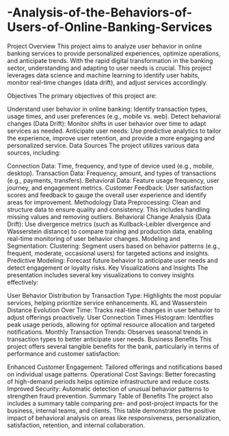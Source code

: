 # -Analysis-of-the-Behaviors-of-Users-of-Online-Banking-Services
Project Overview
This project aims to analyze user behavior in online banking services to provide personalized experiences, optimize operations, and anticipate trends. With the rapid digital transformation in the banking sector, understanding and adapting to user needs is crucial. This project leverages data science and machine learning to identify user habits, monitor real-time changes (data drift), and adjust services accordingly.

Objectives
The primary objectives of this project are:

Understand user behavior in online banking: Identify transaction types, usage times, and user preferences (e.g., mobile vs. web).
Detect behavioral changes (Data Drift): Monitor shifts in user behavior over time to adapt services as needed.
Anticipate user needs: Use predictive analytics to tailor the experience, improve user retention, and provide a more engaging and personalized service.
Data Sources
The project utilizes various data sources, including:

Connection Data: Time, frequency, and type of device used (e.g., mobile, desktop).
Transaction Data: Frequency, amount, and types of transactions (e.g., payments, transfers).
Behavioral Data: Feature usage frequency, user journey, and engagement metrics.
Customer Feedback: User satisfaction scores and feedback to gauge the overall user experience and identify areas for improvement.
Methodology
Data Preprocessing: Clean and structure data to ensure quality and consistency. This includes handling missing values and removing outliers.
Behavioral Change Analysis (Data Drift): Use divergence metrics (such as Kullback-Leibler divergence and Wasserstein distance) to compare training and production data, enabling real-time monitoring of user behavior changes.
Modeling and Segmentation:
Clustering: Segment users based on behavior patterns (e.g., frequent, moderate, occasional users) for targeted actions and insights.
Predictive Modeling: Forecast future behavior to anticipate user needs and detect engagement or loyalty risks.
Key Visualizations and Insights
The presentation includes several key visualizations to convey insights effectively:

User Behavior Distribution by Transaction Type: Highlights the most popular services, helping prioritize service enhancements.
KL and Wasserstein Distance Evolution Over Time: Tracks real-time changes in user behavior to adjust offerings proactively.
User Connection Times Histogram: Identifies peak usage periods, allowing for optimal resource allocation and targeted notifications.
Monthly Transaction Trends: Observes seasonal trends in transaction types to better anticipate user needs.
Business Benefits
This project offers several tangible benefits for the bank, particularly in terms of performance and customer satisfaction:

Enhanced Customer Engagement: Tailored offerings and notifications based on individual usage patterns.
Operational Cost Savings: Better forecasting of high-demand periods helps optimize infrastructure and reduce costs.
Improved Security: Automatic detection of unusual behavior patterns to strengthen fraud prevention.
Summary Table of Benefits
The project also includes a summary table comparing pre- and post-project impacts for the business, internal teams, and clients. This table demonstrates the positive impact of behavioral analysis on areas like responsiveness, personalization, satisfaction, retention, and internal collaboration.
